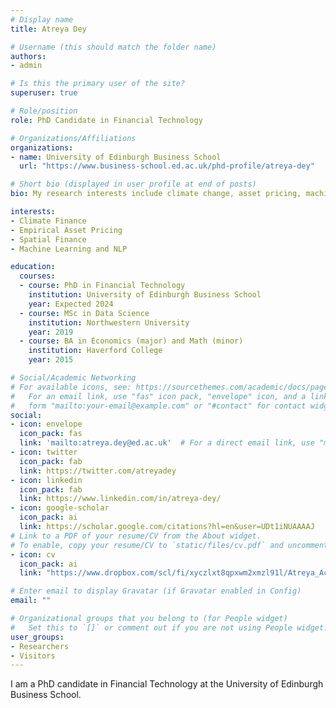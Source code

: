 ```yaml
---
# Display name
title: Atreya Dey

# Username (this should match the folder name)
authors:
- admin

# Is this the primary user of the site?
superuser: true

# Role/position
role: PhD Candidate in Financial Technology

# Organizations/Affiliations
organizations:
- name: University of Edinburgh Business School
  url: "https://www.business-school.ed.ac.uk/phd-profile/atreya-dey"

# Short bio (displayed in user profile at end of posts)
bio: My research interests include climate change, asset pricing, machine learning, finance, and economics.

interests:
- Climate Finance
- Empirical Asset Pricing
- Spatial Finance
- Machine Learning and NLP

education:
  courses:
  - course: PhD in Financial Technology
    institution: University of Edinburgh Business School
    year: Expected 2024
  - course: MSc in Data Science
    institution: Northwestern University
    year: 2019
  - course: BA in Economics (major) and Math (minor)
    institution: Haverford College
    year: 2015

# Social/Academic Networking
# For available icons, see: https://sourcethemes.com/academic/docs/page-builder/#icons
#   For an email link, use "fas" icon pack, "envelope" icon, and a link in the
#   form "mailto:your-email@example.com" or "#contact" for contact widget.
social:
- icon: envelope
  icon_pack: fas
  link: 'mailto:atreya.dey@ed.ac.uk'  # For a direct email link, use "mailto:test@example.org".
- icon: twitter
  icon_pack: fab
  link: https://twitter.com/atreyadey
- icon: linkedin
  icon_pack: fab
  link: https://www.linkedin.com/in/atreya-dey/
- icon: google-scholar
  icon_pack: ai
  link: https://scholar.google.com/citations?hl=en&user=UDt1iNUAAAAJ
# Link to a PDF of your resume/CV from the About widget.
# To enable, copy your resume/CV to `static/files/cv.pdf` and uncomment the lines below.
- icon: cv
  icon_pack: ai
  link: "https://www.dropbox.com/scl/fi/xyczlxt8qpxwm2xmzl91l/Atreya_Academic_CV.pdf?rlkey=wnhan6swpz28fd2z4qhqezrn0&dl=0"

# Enter email to display Gravatar (if Gravatar enabled in Config)
email: ""

# Organizational groups that you belong to (for People widget)
#   Set this to `[]` or comment out if you are not using People widget.
user_groups:
- Researchers
- Visitors
---
```


I am a PhD candidate in Financial Technology at the University of Edinburgh Business School. 